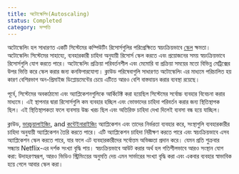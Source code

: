 ```yaml
---
title: অটোস্কেলিং(Autoscaling)
status: Completed
category: সম্পত্তি
---
```


অটোস্কেলিং হল সাধারণত একটি সিস্টেমের কম্পিউটিং রিসোর্সগুলির পরিপ্রেক্ষিতে স্বয়ংক্রিয়ভাবে  [স্কেল](/scalability/) ক্ষমতা। অটোস্কেলিং সিস্টেমের সাহায্যে, ব্যবহারকারী চাহিদা অনুযায়ী রিসোর্স স্কেল করতে এবং প্রয়োজনের সময়  স্বয়ংক্রিয়ভাবে রিসোর্সগুলি যোগ করতে পারে। অটোস্কেলিং প্রক্রিয়া পরিবর্তনশীল এবং মেমোরি বা প্রক্রিয়া সময়ের মতো বিভিন্ন মেট্রিক্সের উপর ভিত্তি করে স্কেল করার জন্য কনফিগারযোগ্য। ক্লাউড পরিষেবাগুলি সাধারণত অটোস্কেলিং এর মাধ্যমে পরিচালিত হয় কারণ বেশিরভাগ অন-প্রিমাইজ ডিপ্লোয়মেন্টের চেয়ে এটিতে আরও বেশি বাস্তবায়ন করার ব্যবস্থা রয়েছে।

পূর্বে, সিস্টেমের  অবকাঠামো এবং অ্যাপ্লিকেশনগুলিকে আর্কিটেক্ট করা হয়েছিল সিস্টেমের সর্বোচ্চ ব্যবহার বিবেচনা করার মাধ্যমে। এই স্থাপনার দ্বারা রিসোর্সগুলি কম ব্যবহার হচ্ছিল এবং ভোক্তাদের চাহিদা পরিবর্তন করার জন্য স্থিতিস্থাপক ছিল। এই স্থিতিস্থাপকতা ফলে ব্যবসায় উচ্চ খরচ ছিল এবং অতিরিক্ত চাহিদা দেখা দিলেই ব্যবসা বন্ধ হয়ে যাচ্ছিল।

ক্লাউড, [ভারচুয়ালাইজিং](/virtualization/), and [কন্টেইনারাইজিং](/containerization/) অ্যাপ্লিকেশন এবং তাদের নির্ভরতা ব্যবহার করে, সংস্থাগুলি ব্যবহারকারীর চাহিদা অনুযায়ী অ্যাপ্লিকেশন তৈরি করতে পারে। এটি অ্যাপ্লিকেশন চাহিদা নিরীক্ষণ করতে পারে এবং স্বয়ংক্রিয়ভাবে এসব অ্যাপ্লিকেশন স্কেল করতে পারে, যার ফলে এট ব্যবহারকারীদের সর্বোত্তম অভিজ্ঞতা প্রদান করে। যেমন প্রতি শুক্রবার সন্ধ্যায় Netflix-এর দর্শক সংখ্যা বৃদ্ধি পায়। স্বয়ংক্রিয়ভাবে আউট করার অর্থ হল গতিশীলভাবে আরও সংস্থান যোগ করা: উদাহরণস্বরূপ, আরও ভিডিও স্ট্রিমিংয়ের অনুমতি দেয় এমন সার্ভারের সংখ্যা বৃদ্ধি করা এবং একবার ব্যবহার স্বাভাবিক হয়ে গেলে আবার স্কেল করা।
